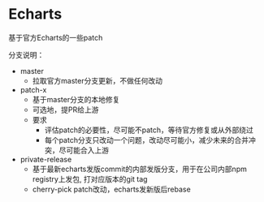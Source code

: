 # Echarts

基于官方Echarts的一些patch

分支说明：

- master
  - 拉取官方master分支更新，不做任何改动
- patch-x
  - 基于master分支的本地修复
  - 可选地，提PR给上游
  - 要求
    - 评估patch的必要性，尽可能不patch，等待官方修复或从外部绕过
    - 每个patch分支只改动一个问题，改动尽可能小，减少未来的合并冲突，尽可能合入上游
- private-release
  - 基于最新echarts发版commit的内部发版分支，用于在公司内部npm registry上发包, 打对应版本的git tag
  - cherry-pick patch改动，echarts发新版后rebase
